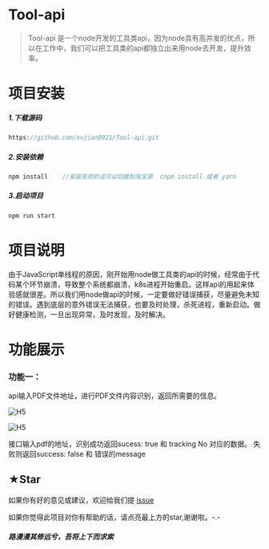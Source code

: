 # Tool-api

>  Tool-api 是一个node开发的工具类api，因为node具有高并发的优点，所以在工作中，我们可以把工具类的api都独立出来用node去开发，提升效率。



# 项目安装

##### 1.下载源码

```js
https://github.com/xujian0921/Tool-api.git
```

##### 2.安装依赖

```js
npm install    //安装失败的话可以切换到淘宝源  cnpm install 或者 yarn
```

##### 3.启动项目

```js
npm run start
```



# 项目说明

由于JavaScript单线程的原因，刚开始用node做工具类的api的时候，经常由于代码某个环节崩溃，导致整个系统都崩溃，k8s进程开始重启。这样api的用起来体验感就很差。所以我们用node做api的时候，一定要做好错误捕获，尽量避免未知的错误。遇到底层的意外错误无法捕获，也要及时处理，杀死进程，重新启动。做好健康检测，一旦出现异常，及时发现，及时解决。



# 功能展示

### 功能一：

api输入PDF文件地址，进行PDF文件内容识别，返回所需要的信息。

![H5](https://opensource-photo.oss-cn-shanghai.aliyuncs.com/Tool-api/nodepdf.jpg)

![H5](https://opensource-photo.oss-cn-shanghai.aliyuncs.com/Tool-api/pdf.jpg)

接口输入pdf的地址，识别成功返回sucess: true 和 tracking No 对应的数据。 失败则返回success: false 和 错误的message



## ★Star

如果你有好的意见或建议，欢迎给我们提 [issue](https://github.com/xujian0921/Tool-api/issues) 

如果你觉得此项目对你有帮助的话，请点亮最上方的star,谢谢啦。-.-

 ##### 路漫漫其修远兮，吾将上下而求索 